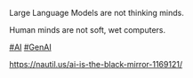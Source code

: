 Large Language Models are not thinking minds.

Human minds are not soft, wet computers.

[\#<span>AI</span>](https://social.lol/tags/AI) [\#<span>GenAI</span>](https://social.lol/tags/GenAI)

[<span class="invisible">https://</span><span class="ellipsis">nautil.us/ai-is-the-black-mirr</span><span class="invisible">or-1169121/</span>](https://nautil.us/ai-is-the-black-mirror-1169121/)
